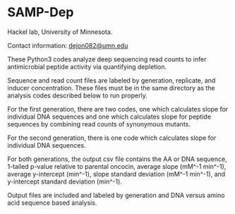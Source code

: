 # SAMP-Dep 
Hackel lab, University of Minnesota.

Contact information: dejon082@umn.edu

These Python3 codes analyze deep sequencing read counts to infer antimicrobial peptide activity via quantifying depletion.

Sequence and read count files are labeled by generation, replicate, and inducer concentration. These files must be in the same directory as the analysis codes described below to run properly.

For the first generation, there are two codes, one which calculates slope for individual DNA sequences and one which calculates slope for peptide sequences by combining read counts of synonymous mutants.

For the second generation, there is one code which calculates slope for individual DNA sequences.

For both generations, the output csv file contains the AA or DNA sequence, 1-tailed p-value relative to parental oncocin, average slope (mM^-1 min^-1), average y-intercept (min^-1), slope standard deviation (mM^-1 min^-1), and y-intercept standard deviation (min^-1). 

Output files are included and labeled by generation and DNA versus amino acid sequence based analysis.
